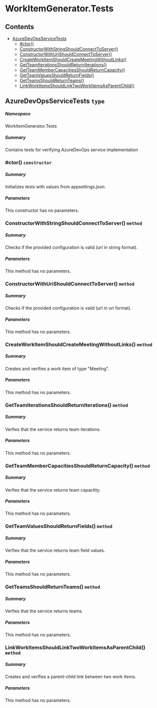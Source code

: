 <a name='assembly'></a>
# WorkItemGenerator.Tests

## Contents

- [AzureDevOpsServiceTests](#T-WorkItemGenerator-Tests-AzureDevOpsServiceTests 'WorkItemGenerator.Tests.AzureDevOpsServiceTests')
  - [#ctor()](#M-WorkItemGenerator-Tests-AzureDevOpsServiceTests-#ctor 'WorkItemGenerator.Tests.AzureDevOpsServiceTests.#ctor')
  - [ConstructorWithStringShouldConnectToServer()](#M-WorkItemGenerator-Tests-AzureDevOpsServiceTests-ConstructorWithStringShouldConnectToServer 'WorkItemGenerator.Tests.AzureDevOpsServiceTests.ConstructorWithStringShouldConnectToServer')
  - [ConstructorWithUriShouldConnectToServer()](#M-WorkItemGenerator-Tests-AzureDevOpsServiceTests-ConstructorWithUriShouldConnectToServer 'WorkItemGenerator.Tests.AzureDevOpsServiceTests.ConstructorWithUriShouldConnectToServer')
  - [CreateWorkItemShouldCreateMeetingWithoutLinks()](#M-WorkItemGenerator-Tests-AzureDevOpsServiceTests-CreateWorkItemShouldCreateMeetingWithoutLinks 'WorkItemGenerator.Tests.AzureDevOpsServiceTests.CreateWorkItemShouldCreateMeetingWithoutLinks')
  - [GetTeamIterationsShouldReturnIterations()](#M-WorkItemGenerator-Tests-AzureDevOpsServiceTests-GetTeamIterationsShouldReturnIterations 'WorkItemGenerator.Tests.AzureDevOpsServiceTests.GetTeamIterationsShouldReturnIterations')
  - [GetTeamMemberCapacitiesShouldReturnCapacity()](#M-WorkItemGenerator-Tests-AzureDevOpsServiceTests-GetTeamMemberCapacitiesShouldReturnCapacity 'WorkItemGenerator.Tests.AzureDevOpsServiceTests.GetTeamMemberCapacitiesShouldReturnCapacity')
  - [GetTeamValuesShouldReturnFields()](#M-WorkItemGenerator-Tests-AzureDevOpsServiceTests-GetTeamValuesShouldReturnFields 'WorkItemGenerator.Tests.AzureDevOpsServiceTests.GetTeamValuesShouldReturnFields')
  - [GetTeamsShouldReturnTeams()](#M-WorkItemGenerator-Tests-AzureDevOpsServiceTests-GetTeamsShouldReturnTeams 'WorkItemGenerator.Tests.AzureDevOpsServiceTests.GetTeamsShouldReturnTeams')
  - [LinkWorkItemsShouldLinkTwoWorkItemsAsParentChild()](#M-WorkItemGenerator-Tests-AzureDevOpsServiceTests-LinkWorkItemsShouldLinkTwoWorkItemsAsParentChild 'WorkItemGenerator.Tests.AzureDevOpsServiceTests.LinkWorkItemsShouldLinkTwoWorkItemsAsParentChild')

<a name='T-WorkItemGenerator-Tests-AzureDevOpsServiceTests'></a>
## AzureDevOpsServiceTests `type`

##### Namespace

WorkItemGenerator.Tests

##### Summary

Contains tests for verifying AzureDevOps service implementation

<a name='M-WorkItemGenerator-Tests-AzureDevOpsServiceTests-#ctor'></a>
### #ctor() `constructor`

##### Summary

Initializes tests with values from appsettings.json.

##### Parameters

This constructor has no parameters.

<a name='M-WorkItemGenerator-Tests-AzureDevOpsServiceTests-ConstructorWithStringShouldConnectToServer'></a>
### ConstructorWithStringShouldConnectToServer() `method`

##### Summary

Checks if the provided configuration is valid (url in string format).

##### Parameters

This method has no parameters.

<a name='M-WorkItemGenerator-Tests-AzureDevOpsServiceTests-ConstructorWithUriShouldConnectToServer'></a>
### ConstructorWithUriShouldConnectToServer() `method`

##### Summary

Checks if the provided configuration is valid (url in uri format).

##### Parameters

This method has no parameters.

<a name='M-WorkItemGenerator-Tests-AzureDevOpsServiceTests-CreateWorkItemShouldCreateMeetingWithoutLinks'></a>
### CreateWorkItemShouldCreateMeetingWithoutLinks() `method`

##### Summary

Creates and verifies a work item of type "Meeting".

##### Parameters

This method has no parameters.

<a name='M-WorkItemGenerator-Tests-AzureDevOpsServiceTests-GetTeamIterationsShouldReturnIterations'></a>
### GetTeamIterationsShouldReturnIterations() `method`

##### Summary

Verfies that the service returns team iterations.

##### Parameters

This method has no parameters.

<a name='M-WorkItemGenerator-Tests-AzureDevOpsServiceTests-GetTeamMemberCapacitiesShouldReturnCapacity'></a>
### GetTeamMemberCapacitiesShouldReturnCapacity() `method`

##### Summary

Verfies that the service returns team capactity.

##### Parameters

This method has no parameters.

<a name='M-WorkItemGenerator-Tests-AzureDevOpsServiceTests-GetTeamValuesShouldReturnFields'></a>
### GetTeamValuesShouldReturnFields() `method`

##### Summary

Verfies that the service returns team field values.

##### Parameters

This method has no parameters.

<a name='M-WorkItemGenerator-Tests-AzureDevOpsServiceTests-GetTeamsShouldReturnTeams'></a>
### GetTeamsShouldReturnTeams() `method`

##### Summary

Verfies that the service returns teams.

##### Parameters

This method has no parameters.

<a name='M-WorkItemGenerator-Tests-AzureDevOpsServiceTests-LinkWorkItemsShouldLinkTwoWorkItemsAsParentChild'></a>
### LinkWorkItemsShouldLinkTwoWorkItemsAsParentChild() `method`

##### Summary

Creates and verifies a parent-child link between two work items.

##### Parameters

This method has no parameters.
